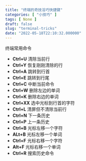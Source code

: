 ```yaml
---
title: "终端的奇技淫巧快捷键"
categories: [ "小技巧" ]
tags: [ None ]
draft: false
slug: "terminal-tricks"
date: "2022-05-18T22:10:32.000000"
---
```


终端常用命令

- **Ctrl+U** 清除当前行
- **Ctrl+Y** 恢复刚刚清除的行
- **Ctrl+A** 跳转到行首
- **Ctrl+E** 跳转到行尾
- **Ctrl+C** 中断当前命令
- **Ctrl+W** 删除左边的单词
- **Ctrl+K** 删除右边的单词
- **Ctrl+XX** 选中光标到行首的字符
- **Ctrl+L** 清屏但不清除当前行
- **Ctrl+N** 下一条历史
- **Ctrl+P** 上一条历史
- **Ctrl+B** 光标左移一个字符
- **ALt+B** 光标左移一个单词
- **Ctrl+F** 光标右移一个字符
- **Alt+F** 光标右移一个单词
- **Ctrl+R** 搜索历史命令

